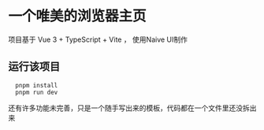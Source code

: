 # 一个唯美的浏览器主页

项目基于 Vue 3 + TypeScript + Vite ， 使用Naive UI制作

## 运行该项目

      pnpm install
      pnpm run dev

还有许多功能未完善，只是一个随手写出来的模板，代码都在一个文件里还没拆出来

